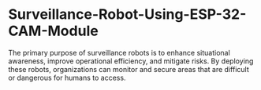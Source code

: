 # Surveillance-Robot-Using-ESP-32-CAM-Module
The primary purpose of surveillance robots is to enhance situational awareness, improve operational efficiency, and  mitigate risks. By deploying these robots, organizations can monitor and secure areas that are difficult or dangerous for  humans to access.
